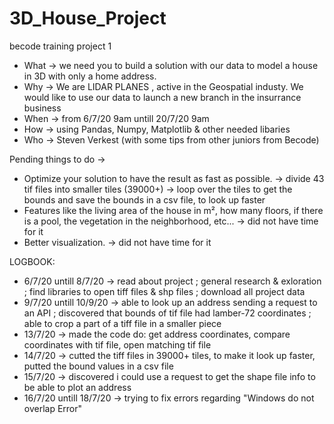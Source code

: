 # 3D_House_Project
becode training project 1

- What -> we need you to build a solution with our data to model a house in 3D with only a home address.
- Why -> We are LIDAR PLANES , active in the Geospatial industy. We would like to use our data to launch a new branch in the insurrance business
- When -> from 6/7/20 9am untill 20/7/20 9am
- How -> using Pandas, Numpy, Matplotlib & other needed libaries 
- Who -> Steven Verkest (with some tips from other juniors from Becode)

Pending things to do ->
- Optimize your solution to have the result as fast as possible.
-> divide 43 tif files into smaller tiles (39000+)
-> loop over the tiles to get the bounds and save the bounds in a csv file, to look up faster
- Features like the living area of the house in m², how many floors, if there is a pool, the vegetation in the neighborhood, etc...
-> did not have time for it
- Better visualization.
-> did not have time for it


LOGBOOK:
- 6/7/20 untill 8/7/20   -> read about project ; general research & exloration ; find libraries to open tiff files & shp files ; download all project data
- 9/7/20 untill 10/9/20  -> able to look up an address sending a request to an API ; discovered that bounds of tif file had lamber-72 coordinates ; able to crop a part of a                                 tiff file in a smaller piece
- 13/7/20                -> made the code do: get address coordinates, compare coordinates with tif file, open matching tif file
- 14/7/20                -> cutted the tiff files in 39000+ tiles, to make it look up faster, putted the bound values in a csv file
- 15/7/20                -> discovered i could use a request to get the shape file info to be able to plot an address
- 16/7/20 untill 18/7/20 -> trying to fix errors regarding "Windows do not overlap Error" 

